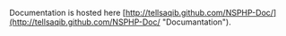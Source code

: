 Documentation is hosted here [http://tellsaqib.github.com/NSPHP-Doc/](http://tellsaqib.github.com/NSPHP-Doc/ "Documantation"). 
